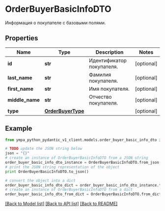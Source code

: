 # OrderBuyerBasicInfoDTO

Информация о покупателе с базовыми полями.

## Properties
Name | Type | Description | Notes
------------ | ------------- | ------------- | -------------
**id** | **str** | Идентификатор покупателя. | [optional] 
**last_name** | **str** | Фамилия покупателя. | [optional] 
**first_name** | **str** | Имя покупателя. | [optional] 
**middle_name** | **str** | Отчество покупателя. | [optional] 
**type** | [**OrderBuyerType**](OrderBuyerType.md) |  | [optional] 

## Example

```python
from ympa_python_pydantic_v1_client.models.order_buyer_basic_info_dto import OrderBuyerBasicInfoDTO

# TODO update the JSON string below
json = "{}"
# create an instance of OrderBuyerBasicInfoDTO from a JSON string
order_buyer_basic_info_dto_instance = OrderBuyerBasicInfoDTO.from_json(json)
# print the JSON string representation of the object
print OrderBuyerBasicInfoDTO.to_json()

# convert the object into a dict
order_buyer_basic_info_dto_dict = order_buyer_basic_info_dto_instance.to_dict()
# create an instance of OrderBuyerBasicInfoDTO from a dict
order_buyer_basic_info_dto_from_dict = OrderBuyerBasicInfoDTO.from_dict(order_buyer_basic_info_dto_dict)
```
[[Back to Model list]](../README.md#documentation-for-models) [[Back to API list]](../README.md#documentation-for-api-endpoints) [[Back to README]](../README.md)


